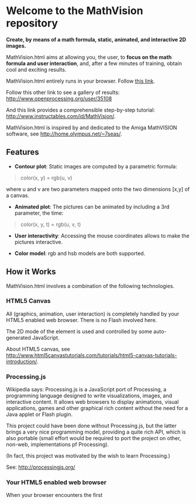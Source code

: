 # Welcome to the MathVision repository

**Create, by means of a math formula, static, animated, and interactive 2D images.**

MathVision.html aims at allowing you, the user, to **focus on the math formula and user interaction**, and, after a few minutes of training, obtain cool and exciting results.


MathVision.html entirely runs in your browser. Follow [this link](http://htmlpreview.github.io/?https://github.com/pbauermeister/MathVision/blob/master/MathVision.html).

Follow this other link to see a gallery of results: http://www.openprocessing.org/user/35108

And this link provides a comprehensible step-by-step tutorial: http://www.instructables.com/id/MathVision/.

MathVision.html is inspired by and dedicated to the Amiga MathVISION software, see http://home.olympus.net/~7seas/. 


## Features

* **Contour plot**: Static images are computed by a parametric formula:
> color(x, y) = rgb(u, v)

  where u and v are two parameters mapped onto the two dimensions [x,y] of a canvas. 

* **Animated plot**: The pictures can be animated by including a 3rd parameter, the time:
> color(x, y, t) = rgb(u, v, t) 

* **User interactivity**: Accessing the mouse coordinates allows to make the pictures interactive. 

* **Color model**: rgb and hsb models are both supported. 

## How it Works

MathVision.html involves a combination of the following technologies.

### HTML5 Canvas

All (graphics, animation, user interaction) is completely handled by your HTML5 enabled web browser. There is no Flash involved here.

The 2D mode of the <canvas> element is used and controlled by some auto-generated JavaScript.

About HTML5 canvas, see http://www.html5canvastutorials.com/tutorials/html5-canvas-tutorials-introduction/.

### Processing.js

Wikipedia says: Processing.js is a JavaScript port of Processing, a programming language designed to write visualizations, images, and interactive content. It allows web browsers to display animations, visual applications, games and other graphical rich content without the need for a Java applet or Flash plugin.

This project could have been done without Processing.js, but the latter brings a very nice programming model,
providing a quite rich API, which is also portable (small effort would be required to port the project on other, non-web, implementations pf Processing). 

(In fact, this project was motivated by the wish to learn Processing.) 

See: http://processingjs.org/

### Your HTML5 enabled web browser

When your browser encounters the first <script> tag, it will fetch the Processing.js implementation script, which is just a big JavaScript program.

Then, when encountering the second <script> tag, it will pass its content to the fetched processing.js script. The content is, well, processed by processing.js, which turns the content into JavaScript code that your browser can execute.

Finally, this generated JavaScript run and applied to the <canvas> element.
